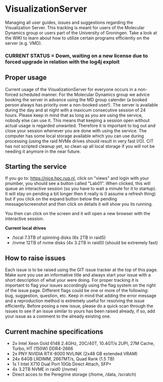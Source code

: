 # VisualizationServer
Managing all user guides, issues and suggestions regarding the Visualization Server. This tracking is meant for users of the Molecular Dynamics group or users part of the University of Groningen. Take a look at the WIKI to learn about how to utilize certain programs efficiently on the server (e.g. VMD). 

### CURRENT STATUS = Down, waiting on a new license due to forced upgrade in relation with the log4j exploit

## Proper usage
Current usage of the VisualizationServer for everyone occurs in a non-forced scheduled manner. For the Molecular Dynamics group we advice booking the server in advance using the MD group calender (a booked person always has priority over a non-booked user!). The server is available during the day and at night with a maxicum consecutive session of 24 hours. Please keep in mind that as long as you are using the service, nobody else can use it. This means that keeping a session open without actual usage is regarded unwanted. Therefore it is important to log out and close your session whenever you are done with using the service. The computer has some local storage available which you can use during processing (using the raid NVMe drives should result in very fast I/O). CIT has not scripted cleanup yet, so clean up all local storage if you will not be needing it anymore in the near future.

## Starting the service
If you go to: https://nice.hpc.rug.nl, click on "views" and login with your pnumber, you should see a button called "Lab01".
When clicked, this will queue an interactive session (so you have to wait a minute for it to startup). 
It will stay on pending a bit longer then it really is (I assume a refresh thing) but if you click on the expand button below the pending message/screenshot and then click on details it will show you its running.

You then can click on the screen and it will open a new browser with the interactive session.

**Current local drives**
* /local  7.3TB of spinning disks (6x 2TB in raid5)
* /nvme 12TB of nvme disks (4x 3.2TB in raid0) (should be extremely fast)

## How to raise issues
Each issue is to be raised using the GIT issue tracker at the top of this page. Make sure you use an informative title and always start your issue with a short description of what your were doing. For proper tracking it is important to flag your issues accordingly using the flag system on the right of the issue page. Different flags could be one or more of the following: bug, suggestion, question, etc. Keep in mind that adding the error message and a reproduction method is extremely useful for resolving the issue efficiently. Before posing a new issue, please do a quick scan through the issues to see if an issue similar to yours has been raised already, if so, add your issue as a comment to the already existing one.

## Current machine specifications
* 2x Intel Xeon Gold 6148 2.4GHz, 20C/40T, 10.4GT/s 2UPI, 27M Cache, Turbo, HT (150W) DDR4-2666 
* 2x PNY NVIDIA RTX-8000 NVLINK (2x48 GB extended VRAM)
* 24x 64GB LRDIMM, 2667MT/s, Quad Rank (1.5 TB)
* 1x 1 Intel X710 Dual Port 10Gb Direct Attach, SFP+
* 4x 3.2TB NVME in raid0 (/nvme)
* Direct acces to the Peregrine storage (/home, /data, /scratch)

